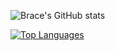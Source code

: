 ![Brace's GitHub stats](https://github-readme-stats.vercel.app/api?username=bracesproul&count_private=true&theme=nightowl&show_icons=true)

[![Top Languages](https://github-readme-stats.vercel.app/api/top-langs/?username=bracesproul)](https://github.com/anuraghazra/github-readme-stats)

<!--
**bracesproul/bracesproul** is a ✨ _special_ ✨ repository because its `README.md` (this file) appears on your GitHub profile.

Here are some ideas to get you started:

- 🔭 I’m currently working on ...
- 🌱 I’m currently learning ...
- 👯 I’m looking to collaborate on ...
- 🤔 I’m looking for help with ...
- 💬 Ask me about ...
- 📫 How to reach me: ...
- 😄 Pronouns: ...
- ⚡ Fun fact: ...
-->
